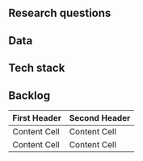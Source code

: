 ## Research questions

## Data

## Tech stack


## Backlog
| First Header  | Second Header |
| ------------- | ------------- |
| Content Cell  | Content Cell  |
| Content Cell  | Content Cell  |
